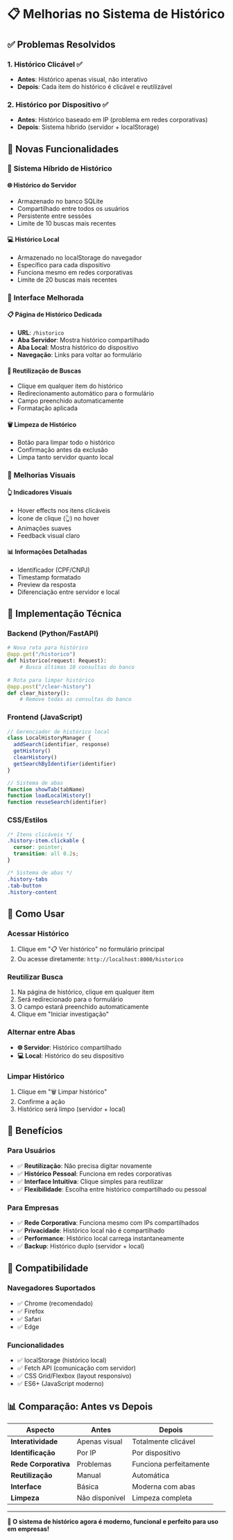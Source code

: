 # 📋 Melhorias no Sistema de Histórico

## ✅ Problemas Resolvidos

### 1. **Histórico Clicável** ✅
- **Antes**: Histórico apenas visual, não interativo
- **Depois**: Cada item do histórico é clicável e reutilizável

### 2. **Histórico por Dispositivo** ✅
- **Antes**: Histórico baseado em IP (problema em redes corporativas)
- **Depois**: Sistema híbrido (servidor + localStorage)

## 🚀 Novas Funcionalidades

### 📱 **Sistema Híbrido de Histórico**

#### 🌐 **Histórico do Servidor**
- Armazenado no banco SQLite
- Compartilhado entre todos os usuários
- Persistente entre sessões
- Limite de 10 buscas mais recentes

#### 💻 **Histórico Local**
- Armazenado no localStorage do navegador
- Específico para cada dispositivo
- Funciona mesmo em redes corporativas
- Limite de 20 buscas mais recentes

### 🎯 **Interface Melhorada**

#### 📋 **Página de Histórico Dedicada**
- **URL**: `/historico`
- **Aba Servidor**: Mostra histórico compartilhado
- **Aba Local**: Mostra histórico do dispositivo
- **Navegação**: Links para voltar ao formulário

#### 🔄 **Reutilização de Buscas**
- Clique em qualquer item do histórico
- Redirecionamento automático para o formulário
- Campo preenchido automaticamente
- Formatação aplicada

#### 🗑️ **Limpeza de Histórico**
- Botão para limpar todo o histórico
- Confirmação antes da exclusão
- Limpa tanto servidor quanto local

### 🎨 **Melhorias Visuais**

#### 👆 **Indicadores Visuais**
- Hover effects nos itens clicáveis
- Ícone de clique (👆) no hover
- Animações suaves
- Feedback visual claro

#### 📊 **Informações Detalhadas**
- Identificador (CPF/CNPJ)
- Timestamp formatado
- Preview da resposta
- Diferenciação entre servidor e local

## 🔧 **Implementação Técnica**

### **Backend (Python/FastAPI)**
```python
# Nova rota para histórico
@app.get("/historico")
def historico(request: Request):
    # Busca últimas 10 consultas do banco
    
# Rota para limpar histórico
@app.post("/clear-history")
def clear_history():
    # Remove todas as consultas do banco
```

### **Frontend (JavaScript)**
```javascript
// Gerenciador de histórico local
class LocalHistoryManager {
  addSearch(identifier, response)
  getHistory()
  clearHistory()
  getSearchByIdentifier(identifier)
}

// Sistema de abas
function showTab(tabName)
function loadLocalHistory()
function reuseSearch(identifier)
```

### **CSS/Estilos**
```css
/* Itens clicáveis */
.history-item.clickable {
  cursor: pointer;
  transition: all 0.2s;
}

/* Sistema de abas */
.history-tabs
.tab-button
.history-content
```

## 📱 **Como Usar**

### **Acessar Histórico**
1. Clique em "📋 Ver histórico" no formulário principal
2. Ou acesse diretamente: `http://localhost:8000/historico`

### **Reutilizar Busca**
1. Na página de histórico, clique em qualquer item
2. Será redirecionado para o formulário
3. O campo estará preenchido automaticamente
4. Clique em "Iniciar investigação"

### **Alternar entre Abas**
- **🌐 Servidor**: Histórico compartilhado
- **💻 Local**: Histórico do seu dispositivo

### **Limpar Histórico**
1. Clique em "🗑️ Limpar histórico"
2. Confirme a ação
3. Histórico será limpo (servidor + local)

## 🎯 **Benefícios**

### **Para Usuários**
- ✅ **Reutilização**: Não precisa digitar novamente
- ✅ **Histórico Pessoal**: Funciona em redes corporativas
- ✅ **Interface Intuitiva**: Clique simples para reutilizar
- ✅ **Flexibilidade**: Escolha entre histórico compartilhado ou pessoal

### **Para Empresas**
- ✅ **Rede Corporativa**: Funciona mesmo com IPs compartilhados
- ✅ **Privacidade**: Histórico local não é compartilhado
- ✅ **Performance**: Histórico local carrega instantaneamente
- ✅ **Backup**: Histórico duplo (servidor + local)

## 🔄 **Compatibilidade**

### **Navegadores Suportados**
- ✅ Chrome (recomendado)
- ✅ Firefox
- ✅ Safari
- ✅ Edge

### **Funcionalidades**
- ✅ localStorage (histórico local)
- ✅ Fetch API (comunicação com servidor)
- ✅ CSS Grid/Flexbox (layout responsivo)
- ✅ ES6+ (JavaScript moderno)

## 📊 **Comparação: Antes vs Depois**

| Aspecto | Antes | Depois |
|---------|-------|--------|
| **Interatividade** | Apenas visual | Totalmente clicável |
| **Identificação** | Por IP | Por dispositivo |
| **Rede Corporativa** | Problemas | Funciona perfeitamente |
| **Reutilização** | Manual | Automática |
| **Interface** | Básica | Moderna com abas |
| **Limpeza** | Não disponível | Limpeza completa |

---

**🎉 O sistema de histórico agora é moderno, funcional e perfeito para uso em empresas!** 